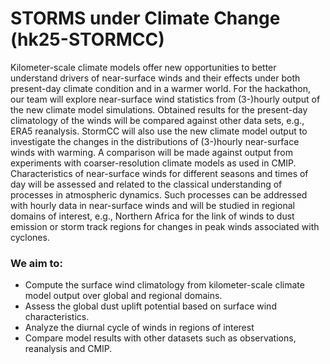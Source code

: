 # STORMS under Climate Change (hk25-STORMCC)

Kilometer-scale climate models offer new opportunities to better understand drivers
of near-surface winds and their effects under both present-day climate condition and
in a warmer world. For the hackathon, our team will explore near-surface wind
statistics from (3-)hourly output of the new climate model simulations. Obtained
results for the present-day climatology of the winds will be compared against other
data sets, e.g., ERA5 reanalysis. StormCC will also use the new climate model output
to investigate the changes in the distributions of (3-)hourly near-surface winds
with warming. A comparison will be made against output from experiments with
coarser-resolution climate models as used in CMIP. Characteristics of near-surface
winds for different seasons and times of day will be assessed and related to the
classical understanding of processes in atmospheric dynamics. Such processes can be
addressed with hourly data in near-surface winds and will be studied in regional
domains of interest, e.g., Northern Africa for the link of winds to dust emission or
storm track regions for changes in peak winds associated with cyclones. 

### We aim to:
- Compute the surface wind climatology from kilometer-scale climate model output
over global and regional domains.
- Assess the global dust uplift potential based on surface wind characteristics.
- Analyze the diurnal cycle of winds in regions of interest
- Compare model results with other datasets such as observations, reanalysis and
CMIP.
